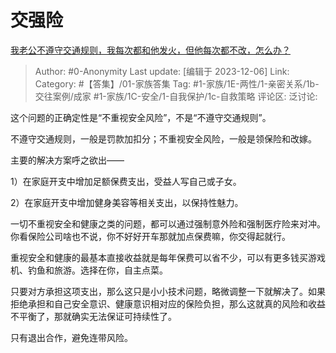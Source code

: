 # 交强险
[我老公不遵守交通规则，我每次都和他发火，但他每次都不改，怎么办？](https://www.zhihu.com/question/631870785/answer/3315210344)

> Author: #0-Anonymity
> Last update: [编辑于 2023-12-06]
> Link:
> Category: #【答集】/01-家族答集 
> Tag: #1-家族/1E-两性/1-亲密关系/1b-交往案例/成家 #1-家族/1C-安全/1-自我保护/1c-自救策略
> 评论区:
> 泛讨论:

这个问题的正确定性是“不重视安全风险”，不是“不遵守交通规则”。

不遵守交通规则，一般是罚款加扣分；不重视安全风险，一般是领保险和改嫁。

主要的解决方案呼之欲出——

1）在家庭开支中增加足额保费支出，受益人写自己或子女。

2）在家庭开支中增加健身美容等相关支出，以保持性魅力。

一切不重视安全和健康之类的问题，都可以通过强制意外险和强制医疗险来对冲。你看保险公司啥也不说，你不好好开车那就加点保费嘛，你交得起就行。

重视安全和健康的最基本直接收益就是每年保费可以省不少，可以有更多钱买游戏机、钓鱼和旅游。选择在你，自主点菜。

只要对方承担这项支出，那么这只是小小技术问题，略微调整一下就解决了。如果拒绝承担和自己安全意识、健康意识相对应的保险负担，那么这就真的风险和收益不平衡了，那就确实无法保证可持续性了。

只有退出合作，避免连带风险。